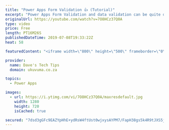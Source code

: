 ```yaml
---
title: "Power Apps Form Validation 👍 (Tutorial)"
excerpt: "Power Apps Form Validation and data validation can be quite daunting and it is important to decide where the logic and business rules should be triggered. In this video tutorial we show an easy way to manage validations on an entire Microsoft PowerApps Form before it causes a great big red error on the"
originalUrl: https://youtube.com/watch?v=7O8HCz37Q0A
type: video
price: Free
length: PT16M26S
publishedDateTime: 2019-07-08T19:33:22Z
heat: 58

featuredContent: "<iframe width=\"800\" height=\"500\" frameborder=\"0\" src=\"https://www.youtube.com/embed/7O8HCz37Q0A\" allow=\"accelerometer; autoplay; encrypted-media; gyroscope; picture-in-picture\" allowfullscreen></iframe>"

provider:
  name: Dave's Tech Tips
  domain: ukuvuma.co.za

topics:
  - Power Apps

images:
  - url: https://i.ytimg.com/vi/7O8HCz37Q0A/maxresdefault.jpg
    width: 1280
    height: 720
    isCached: true

secured: "7dsd3gGFc9EAZYpHhE+ydRsW4ftUst0wjxysAYPM7/FapH38gs5k4R9tJXS5jcTjOed3n6mCoGVm5EN/lQ5nefyxN7ohEJG8VMYXCCyDCpS51TGDXW/00OCSt8ZMW19HA4dhh9wtQH/6rdXmumPw55+03nDVkZpjt6pWOWgNP30NV/UnsV271ywDiC1efy1MbtmlsxQgdx2qPOTrPGVsLiqfZ+xIxBfqjXP5BNR1Dc49nAjPkqV76QjjDFbO1UNy9sjmldmoh20bV4NJAV42GvmAgWEF3BnwPhUvPmzlBvEDokB7EDoYe7xGMRXewCcH5Syr0tjJpo9UXlygtBRGXIPqoG+QuETeQOJtDNMIer2QFvtO5pWAoEp6aWdK4UW+NUnMGdN/s+E2SL/Uf3dfpw==;kavTK/XhcA43GgCkMl20Sw=="
---
```


